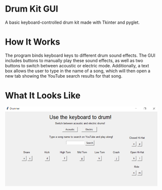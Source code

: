 # Drum Kit GUI
A basic keyboard-controlled drum kit made with Tkinter and pyglet.

# How It Works
The program binds keyboard keys to different drum sound effects. The GUI includes buttons to manually play these sound effects, as well as two buttons to switch between
acoustic or electric mode. Additionally, a text box allows the user to type in the name of a song, which will then open a new tab showing the YouTube search results for that
song.

# What It Looks Like
![Drumkit](Drumkit.png)
